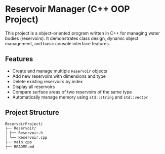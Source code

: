 # Reservoir Manager (C++ OOP Project)

This project is a object-oriented program written in C++ for managing water bodies (reservoirs). It demonstrates class design, dynamic object management, and basic console interface features.

## Features

- Create and manage multiple `Reservoir` objects
- Add new reservoirs with dimensions and type
- Delete existing reservoirs by index
- Display all reservoirs
- Compare surface areas of two reservoirs of the same type
- Automatically manage memory using `std::string` and `std::vector`

## Project Structure
```bash
ReservoirProject/
├── Reservoir/
│ ├── Reservoir.h 
│ └── Reservoir.cpp 
├── main.cpp 
├── README.md 
